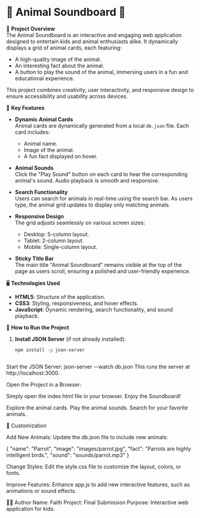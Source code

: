 # 🐾 Animal Soundboard 🐾

🎉 **Project Overview**  
The Animal Soundboard is an interactive and engaging web application designed to entertain kids and animal enthusiasts alike. It dynamically displays a grid of animal cards, each featuring:

- A high-quality image of the animal.
- An interesting fact about the animal.
- A button to play the sound of the animal, immersing users in a fun and educational experience.

This project combines creativity, user interactivity, and responsive design to ensure accessibility and usability across devices.

🌟 **Key Features**

- **Dynamic Animal Cards**  
  Animal cards are dynamically generated from a local `db.json` file. Each card includes:
  - Animal name.
  - Image of the animal.
  - A fun fact displayed on hover.

- **Animal Sounds**  
  Click the "Play Sound" button on each card to hear the corresponding animal's sound. Audio playback is smooth and responsive.

- **Search Functionality**  
  Users can search for animals in real-time using the search bar. As users type, the animal grid updates to display only matching animals.

- **Responsive Design**  
  The grid adjusts seamlessly on various screen sizes:
  - Desktop: 5-column layout.
  - Tablet: 2-column layout.
  - Mobile: Single-column layout.

- **Sticky Title Bar**  
  The main title "Animal Soundboard" remains visible at the top of the page as users scroll, ensuring a polished and user-friendly experience.

🖥️ **Technologies Used**
- **HTML5**: Structure of the application.
- **CSS3**: Styling, responsiveness, and hover effects.
- **JavaScript**: Dynamic rendering, search functionality, and sound playback.

🚀 **How to Run the Project**
1. **Install JSON Server** (if not already installed):
   ```bash
   npm install -g json-server



Start the JSON Server:
json-server --watch db.json
This runs the server at http://localhost:3000.

Open the Project in a Browser:

Simply open the index.html file in your browser.
Enjoy the Soundboard!

Explore the animal cards.
Play the animal sounds.
Search for your favorite animals.



🔧 Customization

Add New Animals:
Update the db.json file to include new animals:

{
  "name": "Parrot",
  "image": "images/parrot.jpg",
  "fact": "Parrots are highly intelligent birds.",
  "sound": "sounds/parrot.mp3"
}

Change Styles:
Edit the style.css file to customize the layout, colors, or fonts.

Improve Features:
Enhance app.js to add new interactive features, such as animations or sound effects.

👨‍💻 Author
Name: Faith
Project: Final Submission
Purpose: Interactive web application for kids.


